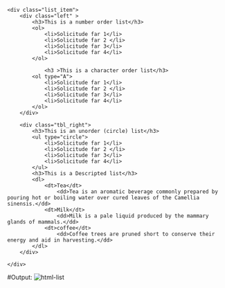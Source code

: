 <!DOCTYPE html>
<html>
<head>
	<title></title>
</head>
<body>

	<div class="list_item">
		<div class="left" >
			<h3>This is a number order list</h3>
			<ol>
				<li>Solicitude far 1</li>
				<li>Solicitude far 2 </li>
				<li>Solicitude far 3</li>
				<li>Solicitude far 4</li>
			</ol>
			
				<h3 >This is a character order list</h3>
			<ol type="A">
				<li>Solicitude far 1</li>
				<li>Solicitude far 2 </li>
				<li>Solicitude far 3</li>
				<li>Solicitude far 4</li>
			</ol>
		</div>

		<div class="tbl_right">
			<h3>This is an unorder (circle) list</h3>
			<ul type="circle">
				<li>Solicitude far 1</li>
				<li>Solicitude far 2 </li>
				<li>Solicitude far 3</li>
				<li>Solicitude far 4</li>
			</ul>
			<h3>This is a Descripted list</h3>
			<dl>
				<dt>Tea</dt>
					<dd>Tea is an aromatic beverage commonly prepared by pouring hot or boiling water over cured leaves of the Camellia sinensis.</dd>
				<dt>Milk</dt>
					<dd>Milk is a pale liquid produced by the mammary glands of mammals.</dd>
				<dt>coffee</dt>
					<dd>Coffee trees are pruned short to conserve their energy and aid in harvesting.</dd>
			</dl>
		</div>

	</div>

</body>
</html>

#Output:
![html-list](https://user-images.githubusercontent.com/24538019/35903504-ad31ec26-0c09-11e8-94b0-707b9f17a210.PNG)
